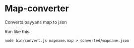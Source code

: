 # Map-converter

Converts payyans map to json

Run like this

```
node bin/convert.js mapname.map > converted/mapname.json
```
